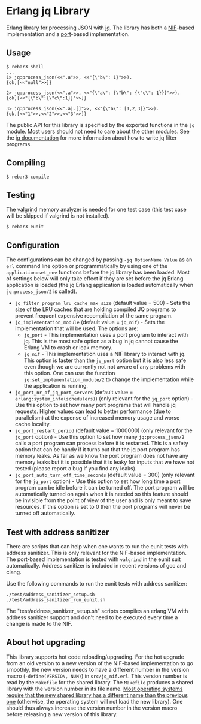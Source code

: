 # Erlang jq Library

Erlang library for processing JSON with [jq][1]. The library has both a
[NIF][2]-based implementation and a [port][3]-based implementation.

## Usage

  ```
  $ rebar3 shell
  ...
  1> jq:process_json(<<".a">>, <<"{\"b\": 1}">>).
  {ok,[<<"null">>]}
  
  2> jq:process_json(<<".a">>, <<"{\"a\": {\"b\": {\"c\": 1}}}">>).
  {ok,[<<"{\"b\":{\"c\":1}}">>]}
  
  3> jq:process_json(<<".a|.[]">>, <<"{\"a\": [1,2,3]}">>).
  {ok,[<<"1">>,<<"2">>,<<"3">>]}
  ```

The public API for this library is specified by the exported functions in the
`jq` module. Most users should not need to care about the other modules. See
the [jq documentation][5] for more information about how to write jq filter
programs.

## Compiling
  ```
  $ rebar3 compile
  ```

## Testing

The [valgrind][4] memory analyzer is needed for one test
case (this test case will be skipped if valgrind is not installed).

  ```
  $ rebar3 eunit
  ```
  
## Configuration

The configurations can be changed by passing `-jq OptionName Value` as an `erl`
command line option or programmatically by using one of the
`application:set_env` functions before the jq library has been loaded. Most of
settings below will only take effect if they are set before the jq Erlang
application is loaded (the jq Erlang application is loaded automatically when
`jq:process_json/2` is called).


* `jq_filter_program_lru_cache_max_size` (default value = 500) - Sets the size of
  the LRU caches that are holding compiled JQ programs to prevent frequent
  expensive recompilation of the same program.
* `jq_implementation_module` (default value = `jq_nif`) - Sets the implementation
  that will be used. The options are:
  * `jq_port` - This implementation uses a port program to interact with jq.
    This is the most safe option as a bug in jq cannot
    cause the Erlang VM to crash or leak memory.
  * `jq_nif` - This implementation uses a NIF library to interact with jq. This
    option is faster than the `jq_port` option but it is also less safe even
    though we are currently not not aware of any problems with this option.
  One can use the function `jq:set_implementation_module/2` to change the
  implementation while the application is running.
* `jq_port_nr_of_jq_port_servers` (default value =
  `erlang:system_info(schedulers)`) (only relevant for the `jq_port` option) -
  Use this option to set how many port programs that will handle jq requests.
  Higher values can lead to better performance (due to parallelism) at the
  expense of increased memory usage and worse cache locality. 
* `jq_port_restart_period` (default value = 1000000) (only relevant for the
  `jq_port` option) - Use this option to set how many `jq:process_json/2` calls
  a port program can process before it is restarted. This is a safety option
  that can be handy if it turns out that the jq port program has memory leaks.
  As far as we know the port program does not have any memory leaks but it is
  possible that it is leaky for inputs that we have not tested (please report a
  bug if you find any leaks).
* `jq_port_auto_turn_off_time_seconds` (default value = 300) (only relevant for
  the `jq_port` option) - Use this option to set how long time a port program
  can be idle before it can be turned off. The port program will be automatically
  turned on again when it is needed so this feature should be invisible from the
  point of view of the user and is only meant to save resources. If this option
  is set to 0 then the port programs will never be turned off automatically.

## Test with address sanitizer
  
  There are scripts that can help when one wants to run the eunit tests with
  address sanitizer. This is only relevant for the NIF-based implementation.
  The port-based implementation is tested with `valgrind` in the eunit suit
  automatically. Address sanitizer is included in recent versions of gcc and
  clang.
  
  Use the following commands to run the eunit tests with
  address sanitizer:
  ```
  ./test/address_sanitizer_setup.sh 
  ./test/address_sanitizer_run_eunit.sh
  ```
  The "test/address_sanitizer_setup.sh" scripts compiles an
  erlang VM with address sanitizer support and don't need
  to be executed every time a change is made to the NIF.

## About hot upgrading

This library supports hot code reloading/upgrading. For the hot upgrade from an
old version to a new version of the NIF-based implementation to go smoothly,
the new version needs to have a different number in the version macro
(`-define(VERSION, NUM)`) in `src/jq_nif.erl`. This version number is read by
the `Makefile` for the shared library. The `Makefile` produces a shared library
with the version number in its file name. [Most operating systems require that
the new shared library has a different name than the previous one][6]
(otherwise, the operating system will not load the new library). One should
thus always increase the version number in the version macro before releasing a
new version of this library.



[1]: https://github.com/stedolan/jq
[2]: https://www.erlang.org/doc/man/erl_nif.html
[3]: https://www.erlang.org/doc/tutorial/c_port.html
[4]: https://valgrind.org/
[5]: https://stedolan.github.io/jq/manual/v1.6
[6]: https://www.erlang.org/doc/man/erlang.html#load_nif-2
